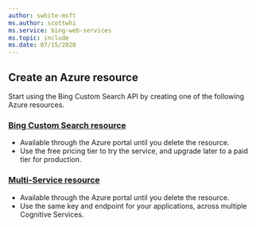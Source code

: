 ```yaml
---
author: swhite-msft
ms.author: scottwhi
ms.service: bing-web-services
ms.topic: include
ms.date: 07/15/2020
---
```


## Create an Azure resource

Start using the Bing Custom Search API by creating one of the following Azure resources.

### [Bing Custom Search resource](https://portal.azure.com/#create/Microsoft.CognitiveServicesBingCustomSearch)
   * Available through the Azure portal until you delete the resource.
   * Use the free pricing tier to try the service, and upgrade later to a paid tier for production.

### [Multi-Service resource](https://ms.portal.azure.com/#create/Microsoft.CognitiveServicesAllInOne)
   * Available through the Azure portal until you delete the resource.  
   * Use the same key and endpoint for your applications, across multiple Cognitive Services.
